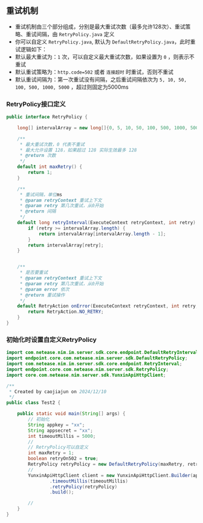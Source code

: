 
## 重试机制

* 重试机制由三个部分组成，分别是最大重试次数（最多允许128次）、重试策略、重试间隔，由 `RetryPolicy.java` 定义
* 你可以自定义 `RetryPolicy.java`, 默认为 `DefaultRetryPolicy.java`，此时重试逻辑如下：
* 默认最大重试为：`1` 次，可以自定义最大重试次数，如果设置为 `0` ，则表示不重试
* 默认重试策略为：`http.code=502` 或者 `连接超时` 时重试，否则不重试
* 默认重试间隔为：第一次重试没有间隔，之后重试间隔依次为 `5, 10, 50, 100, 500, 1000, 5000` ，超过则固定为5000ms

### RetryPolicy接口定义

```java
public interface RetryPolicy {

    long[] intervalArray = new long[]{0, 5, 10, 50, 100, 500, 1000, 5000};

    /**
     * 最大重试次数，0 代表不重试
     * 最大允许设置 128，如果超过 128 实际生效最多 128
     * @return 次数
     */
    default int maxRetry() {
        return 1;
    }

    /**
     * 重试间隔，单位ms
     * @param retryContext 重试上下文
     * @param retry 第几次重试，从0开始
     * @return 间隔
     */
    default long retryInterval(ExecuteContext retryContext, int retry) {
        if (retry >= intervalArray.length) {
            return intervalArray[intervalArray.length - 1];
        }
        return intervalArray[retry];
    }


    /**
     * 是否要重试
     * @param retryContext 重试上下文
     * @param retry 第几次重试，从0开始
     * @param error 依次
     * @return 重试操作
     */
    default RetryAction onError(ExecuteContext retryContext, int retry, Throwable error) {
        return RetryAction.NO_RETRY;
    }
}
```

### 初始化时设置自定义RetryPolicy

```java
import com.netease.nim.im.server.sdk.core.endpoint.DefaultRetryInterval;
import endpoint.core.com.netease.nim.server.sdk.DefaultRetryPolicy;
import com.netease.nim.im.server.sdk.core.endpoint.RetryInterval;
import endpoint.core.com.netease.nim.server.sdk.RetryPolicy;
import core.com.netease.nim.server.sdk.YunxinApiHttpClient;

/**
 * Created by caojiajun on 2024/12/10
 */
public class Test2 {

    public static void main(String[] args) {
        // 初始化
        String appkey = "xx";
        String appsecret = "xx";
        int timeoutMillis = 5000;
        //
        // RetryPolicy可以自定义
        int maxRetry = 1;
        boolean retryOn502 = true;
        RetryPolicy retryPolicy = new DefaultRetryPolicy(maxRetry, retryOn502);
        //
        YunxinApiHttpClient client = new YunxinApiHttpClient.Builder(appkey, appsecret)
                .timeoutMillis(timeoutMillis)
                .retryPolicy(retryPolicy)
                .build();

        //
    }
}



```
